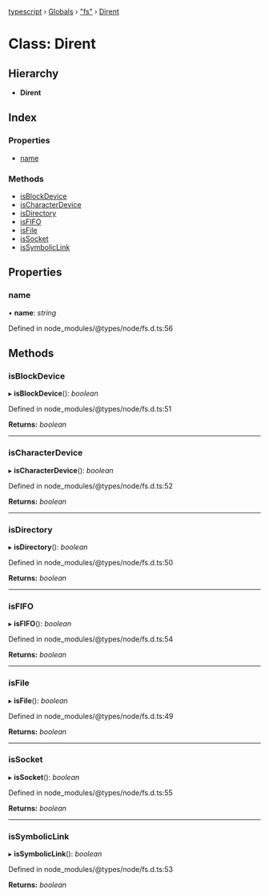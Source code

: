 [typescript](../README.md) › [Globals](../globals.md) › ["fs"](../modules/_fs_.md) › [Dirent](_fs_.dirent.md)

# Class: Dirent

## Hierarchy

* **Dirent**

## Index

### Properties

* [name](_fs_.dirent.md#name)

### Methods

* [isBlockDevice](_fs_.dirent.md#isblockdevice)
* [isCharacterDevice](_fs_.dirent.md#ischaracterdevice)
* [isDirectory](_fs_.dirent.md#isdirectory)
* [isFIFO](_fs_.dirent.md#isfifo)
* [isFile](_fs_.dirent.md#isfile)
* [isSocket](_fs_.dirent.md#issocket)
* [isSymbolicLink](_fs_.dirent.md#issymboliclink)

## Properties

###  name

• **name**: *string*

Defined in node_modules/@types/node/fs.d.ts:56

## Methods

###  isBlockDevice

▸ **isBlockDevice**(): *boolean*

Defined in node_modules/@types/node/fs.d.ts:51

**Returns:** *boolean*

___

###  isCharacterDevice

▸ **isCharacterDevice**(): *boolean*

Defined in node_modules/@types/node/fs.d.ts:52

**Returns:** *boolean*

___

###  isDirectory

▸ **isDirectory**(): *boolean*

Defined in node_modules/@types/node/fs.d.ts:50

**Returns:** *boolean*

___

###  isFIFO

▸ **isFIFO**(): *boolean*

Defined in node_modules/@types/node/fs.d.ts:54

**Returns:** *boolean*

___

###  isFile

▸ **isFile**(): *boolean*

Defined in node_modules/@types/node/fs.d.ts:49

**Returns:** *boolean*

___

###  isSocket

▸ **isSocket**(): *boolean*

Defined in node_modules/@types/node/fs.d.ts:55

**Returns:** *boolean*

___

###  isSymbolicLink

▸ **isSymbolicLink**(): *boolean*

Defined in node_modules/@types/node/fs.d.ts:53

**Returns:** *boolean*
